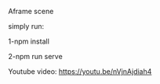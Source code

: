 Aframe scene

simply run:



1-npm install 


2-npm run serve


Youtube video:
https://youtu.be/nVjnAjdiah4
